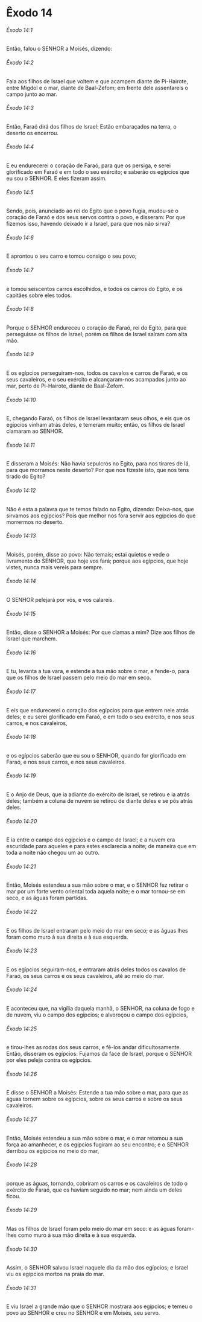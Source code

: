 # Êxodo 14

###### Êxodo 14:1

Então, falou o SENHOR a Moisés, dizendo:

###### Êxodo 14:2

Fala aos filhos de Israel que voltem e que acampem diante de Pi-Hairote, entre Migdol e o mar, diante de Baal-Zefom; em frente dele assentareis o campo junto ao mar.

###### Êxodo 14:3

Então, Faraó dirá dos filhos de Israel: Estão embaraçados na terra, o deserto os encerrou.

###### Êxodo 14:4

E eu endurecerei o coração de Faraó, para que os persiga, e serei glorificado em Faraó e em todo o seu exército; e saberão os egípcios que eu sou o SENHOR. E eles fizeram assim.

###### Êxodo 14:5

Sendo, pois, anunciado ao rei do Egito que o povo fugia, mudou-se o coração de Faraó e dos seus servos contra o povo, e disseram: Por que fizemos isso, havendo deixado ir a Israel, para que nos não sirva?

###### Êxodo 14:6

E aprontou o seu carro e tomou consigo o seu povo;

###### Êxodo 14:7

e tomou seiscentos carros escolhidos, e todos os carros do Egito, e os capitães sobre eles todos.

###### Êxodo 14:8

Porque o SENHOR endureceu o coração de Faraó, rei do Egito, para que perseguisse os filhos de Israel; porém os filhos de Israel saíram com alta mão.

###### Êxodo 14:9

E os egípcios perseguiram-nos, todos os cavalos e carros de Faraó, e os seus cavaleiros, e o seu exército e alcançaram-nos acampados junto ao mar, perto de Pi-Hairote, diante de Baal-Zefom.

###### Êxodo 14:10

E, chegando Faraó, os filhos de Israel levantaram seus olhos, e eis que os egípcios vinham atrás deles, e temeram muito; então, os filhos de Israel clamaram ao SENHOR.

###### Êxodo 14:11

E disseram a Moisés: Não havia sepulcros no Egito, para nos tirares de lá, para que morramos neste deserto? Por que nos fizeste isto, que nos tens tirado do Egito?

###### Êxodo 14:12

Não é esta a palavra que te temos falado no Egito, dizendo: Deixa-nos, que sirvamos aos egípcios? Pois que melhor nos fora servir aos egípcios do que morrermos no deserto.

###### Êxodo 14:13

Moisés, porém, disse ao povo: Não temais; estai quietos e vede o livramento do SENHOR, que hoje vos fará; porque aos egípcios, que hoje vistes, nunca mais vereis para sempre.

###### Êxodo 14:14

O SENHOR pelejará por vós, e vos calareis.

###### Êxodo 14:15

Então, disse o SENHOR a Moisés: Por que clamas a mim? Dize aos filhos de Israel que marchem.

###### Êxodo 14:16

E tu, levanta a tua vara, e estende a tua mão sobre o mar, e fende-o, para que os filhos de Israel passem pelo meio do mar em seco.

###### Êxodo 14:17

E eis que endurecerei o coração dos egípcios para que entrem nele atrás deles; e eu serei glorificado em Faraó, e em todo o seu exército, e nos seus carros, e nos cavaleiros,

###### Êxodo 14:18

e os egípcios saberão que eu sou o SENHOR, quando for glorificado em Faraó, e nos seus carros, e nos seus cavaleiros.

###### Êxodo 14:19

E o Anjo de Deus, que ia adiante do exército de Israel, se retirou e ia atrás deles; também a coluna de nuvem se retirou de diante deles e se pôs atrás deles.

###### Êxodo 14:20

E ia entre o campo dos egípcios e o campo de Israel; e a nuvem era escuridade para aqueles e para estes esclarecia a noite; de maneira que em toda a noite não chegou um ao outro.

###### Êxodo 14:21

Então, Moisés estendeu a sua mão sobre o mar, e o SENHOR fez retirar o mar por um forte vento oriental toda aquela noite; e o mar tornou-se em seco, e as águas foram partidas.

###### Êxodo 14:22

E os filhos de Israel entraram pelo meio do mar em seco; e as águas lhes foram como muro à sua direita e à sua esquerda.

###### Êxodo 14:23

E os egípcios seguiram-nos, e entraram atrás deles todos os cavalos de Faraó, os seus carros e os seus cavaleiros, até ao meio do mar.

###### Êxodo 14:24

E aconteceu que, na vigília daquela manhã, o SENHOR, na coluna de fogo e de nuvem, viu o campo dos egípcios; e alvoroçou o campo dos egípcios,

###### Êxodo 14:25

e tirou-lhes as rodas dos seus carros, e fê-los andar dificultosamente. Então, disseram os egípcios: Fujamos da face de Israel, porque o SENHOR por eles peleja contra os egípcios.

###### Êxodo 14:26

E disse o SENHOR a Moisés: Estende a tua mão sobre o mar, para que as águas tornem sobre os egípcios, sobre os seus carros e sobre os seus cavaleiros.

###### Êxodo 14:27

Então, Moisés estendeu a sua mão sobre o mar, e o mar retomou a sua força ao amanhecer, e os egípcios fugiram ao seu encontro; e o SENHOR derribou os egípcios no meio do mar,

###### Êxodo 14:28

porque as águas, tornando, cobriram os carros e os cavaleiros de todo o exército de Faraó, que os haviam seguido no mar; nem ainda um deles ficou.

###### Êxodo 14:29

Mas os filhos de Israel foram pelo meio do mar em seco: e as águas foram-lhes como muro à sua mão direita e à sua esquerda.

###### Êxodo 14:30

Assim, o SENHOR salvou Israel naquele dia da mão dos egípcios; e Israel viu os egípcios mortos na praia do mar.

###### Êxodo 14:31

E viu Israel a grande mão que o SENHOR mostrara aos egípcios; e temeu o povo ao SENHOR e creu no SENHOR e em Moisés, seu servo.

